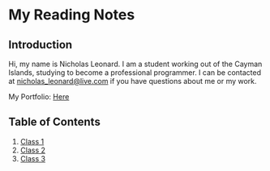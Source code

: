 # My Reading Notes

## Introduction

Hi, my name is Nicholas Leonard. I am a student working out of the Cayman Islands, studying to become a professional programmer.
I can be contacted at <nicholas_leonard@live.com> if you have questions about me or my work.

My Portfolio: [Here](https://github.com/NicholasSLeonard)

## Table of Contents

 1. [Class 1]()
 2. [Class 2](https://github.com/NicholasSLeonard/reading-notes/blob/main/Class2-Reading-Assignment.md)
 3. [Class 3](https://github.com/NicholasSLeonard/reading-notes/blob/main/Class3.md)